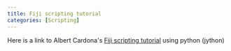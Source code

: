 ```yaml
---
title: Fiji scripting tutorial
categories: [Scripting]
---
```


Here is a link to Albert Cardona's [Fiji scripting tutorial](http://www.ini.uzh.ch/~acardona/fiji-tutorial/) using python (jython)


